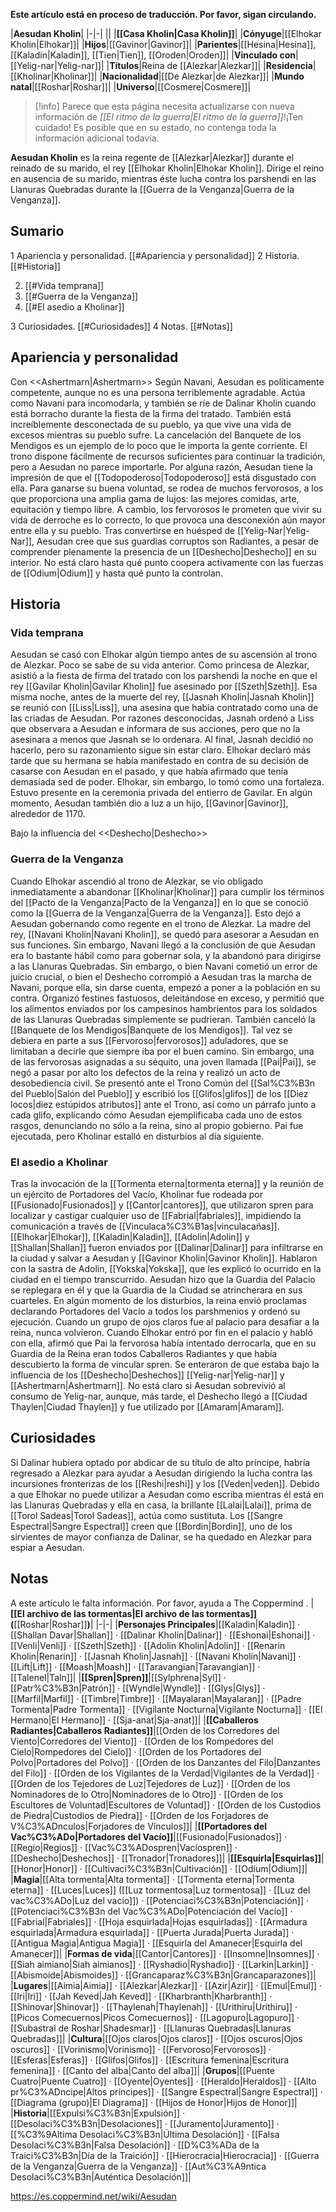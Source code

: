 **Este artículo está en proceso de traducción. Por favor, sigan circulando.**


|**Aesudan Kholin**|
|-|-|
||
|**[[Casa Kholin\|Casa Kholin]]**|
|**Cónyuge**|[[Elhokar Kholin\|Elhokar]]|
|**Hijos**|[[Gavinor\|Gavinor]]|
|**Parientes**|[[Hesina\|Hesina]], [[Kaladin\|Kaladin]], [[Tien\|Tien]], [[Oroden\|Oroden]]|
|**Vinculado con**|[[Yelig-nar\|Yelig-nar]]|
|**Títulos**|Reina de [[Alezkar\|Alezkar]]|
|**Residencia**|[[Kholinar\|Kholinar]]|
|**Nacionalidad**|[[De Alezkar\|de Alezkar]]|
|**Mundo natal**|[[Roshar\|Roshar]]|
|**Universo**|[[Cosmere\|Cosmere]]|

> [!info] Parece que esta página necesita actualizarse con nueva información de *[[El ritmo de la guerra\|El ritmo de la guerra]]*!¡Ten cuidado! Es posible que en su estado, no contenga toda la información adicional todavía.

**Aesudan Kholin** es la reina regente de [[Alezkar\|Alezkar]] durante el reinado de su marido, el rey [[Elhokar Kholin\|Elhokar Kholin]]. Dirige el reino en ausencia de su marido, mientras éste lucha contra los parshendi en las Llanuras Quebradas durante la [[Guerra de la Venganza\|Guerra de la Venganza]].

## Sumario

1 Apariencia y personalidad. [[#Apariencia y personalidad]] 
2 Historia. [[#Historia]] 

2. [[#Vida temprana]] 
2. [[#Guerra de la Venganza]] 
2. [[#El asedio a Kholinar]] 


3 Curiosidades. [[#Curiosidades]] 
4 Notas. [[#Notas]] 


## Apariencia y personalidad
  Con <<Ashertmarn\|Ashertmarn>>
Según Navani, Aesudan es políticamente competente,  aunque no es una persona terriblemente agradable. Actúa como Navani para incomodarla, y también se ríe de Dalinar Kholin cuando está borracho durante la fiesta de la firma del tratado.  También está increíblemente desconectada de su pueblo, ya que vive una vida de excesos mientras su pueblo sufre. La cancelación del Banquete de los Mendigos es un ejemplo de lo poco que le importa la gente corriente. El trono dispone fácilmente de recursos suficientes para continuar la tradición, pero a Aesudan no parece importarle.
Por alguna razón, Aesudan tiene la impresión de que el [[Todopoderoso\|Todopoderoso]] está disgustado con ella. Para ganarse su buena voluntad, se rodea de muchos fervorosos, a los que proporciona una amplia gama de lujos: las mejores comidas, arte, equitación y tiempo libre. A cambio, los fervorosos le prometen que vivir su vida de derroche es lo correcto, lo que provoca una desconexión aún mayor entre ella y su pueblo.
Tras convertirse en huésped de [[Yelig-Nar\|Yelig-Nar]], Aesudan cree que sus guardias corruptos son Radiantes, a pesar de comprender plenamente la presencia de un [[Deshecho\|Deshecho]] en su interior. No está claro hasta qué punto coopera activamente con las fuerzas de [[Odium\|Odium]] y hasta qué punto la controlan.

## Historia
### Vida temprana
Aesudan se casó con Elhokar algún tiempo antes de su ascensión al trono de Alezkar. Poco se sabe de su vida anterior. Como princesa de Alezkar, asistió a la fiesta de firma del tratado con los parshendi la noche en que el rey [[Gavilar Kholin\|Gavilar Kholin]] fue asesinado por [[Szeth\|Szeth]]. Esa misma noche, antes de la muerte del rey, [[Jasnah Kholin\|Jasnah Kholin]] se reunió con [[Liss\|Liss]], una asesina que había contratado como una de las criadas de Aesudan. Por razones desconocidas, Jasnah ordenó a Liss que observara a Aesudan e informara de sus acciones, pero que no la asesinara a menos que Jasnah se lo ordenara. Al final, Jasnah decidió no hacerlo, pero su razonamiento sigue sin estar claro. Elhokar declaró más tarde que su hermana se había manifestado en contra de su decisión de casarse con Aesudan en el pasado, y que había afirmado que tenía demasiada sed de poder. Elhokar, sin embargo, lo tomó como una fortaleza.
Estuvo presente en la ceremonia privada del entierro de Gavilar.
En algún momento, Aesudan también dio a luz a un hijo, [[Gavinor\|Gavinor]], alrededor de 1170.

  Bajo la influencia del <<Deshecho\|Deshecho>>
### Guerra de la Venganza
Cuando Elhokar ascendió al trono de Alezkar, se vio obligado inmediatamente a abandonar [[Kholinar\|Kholinar]] para cumplir los términos del [[Pacto de la Venganza\|Pacto de la Venganza]] en lo que se conoció como la [[Guerra de la Venganza\|Guerra de la Venganza]]. Esto dejó a Aesudan gobernando como regente en el trono de Alezkar. La madre del rey, [[Navani Kholin\|Navani Kholin]], se quedó para asesorar a Aesudan en sus funciones. Sin embargo, Navani llegó a la conclusión de que Aesudan era lo bastante hábil como para gobernar sola, y la abandonó para dirigirse a las Llanuras Quebradas.
Sin embargo, o bien Navani cometió un error de juicio crucial, o bien el Deshecho corrompió a Aesudan tras la marcha de Navani, porque ella, sin darse cuenta, empezó a poner a la población en su contra.  Organizó festines fastuosos, deleitándose en exceso, y permitió que los alimentos enviados por los campesinos hambrientos para los soldados de las Llanuras Quebradas simplemente se pudrieran. También canceló la [[Banquete de los Mendigos\|Banquete de los Mendigos]]. Tal vez se debiera en parte a sus [[Fervoroso\|fervorosos]] aduladores, que se limitaban a decirle que siempre iba por el buen camino. Sin embargo, una de las fervorosas asignadas a su séquito, una joven llamada [[Pai\|Pai]], se negó a pasar por alto los defectos de la reina y realizó un acto de desobediencia civil. Se presentó ante el Trono Común del [[Sal%C3%B3n del Pueblo\|Salón del Pueblo]] y escribió los [[Glifos\|glifos]] de los [[Diez locos\|diez estúpidos atributos]] ante el Trono, así como un párrafo junto a cada glifo, explicando cómo Aesudan ejemplificaba cada uno de estos rasgos, denunciando no sólo a la reina, sino al propio gobierno. Pai fue ejecutada, pero Kholinar estalló en disturbios al día siguiente.

### El asedio a Kholinar
Tras la invocación de la [[Tormenta eterna\|tormenta eterna]] y la reunión de un ejército de Portadores del Vacío, Kholinar fue rodeada por [[Fusionado\|Fusionados]] y [[Cantor\|cantores]], que utilizaron spren para localizar y castigar cualquier uso de [[Fabrial\|fabriales]], impidiendo la comunicación a través de [[Vinculaca%C3%B1as\|vinculacañas]]. [[Elhokar\|Elhokar]], [[Kaladin\|Kaladin]], [[Adolin\|Adolin]] y [[Shallan\|Shallan]] fueron enviados por [[Dalinar\|Dalinar]] para infiltrarse en la ciudad y salvar a Aesudan y [[Gavinor Kholin\|Gavinor Kholin]]. Hablaron con la sastra de Adolin, [[Yokska\|Yokska]], que les explicó lo ocurrido en la ciudad en el tiempo transcurrido. Aesudan hizo que la Guardia del Palacio se replegara en él y que la Guardia de la Ciudad se atrincherara en sus cuarteles. En algún momento de los disturbios, la reina envió proclamas declarando Portadores del Vacío a todos los parshmenios y ordenó su ejecución. Cuando un grupo de ojos claros fue al palacio para desafiar a la reina, nunca volvieron.
Cuando Elhokar entró por fin en el palacio y habló con ella, afirmó que Pai la fervorosa había intentado derrocarla, que en su Guardia de la Reina eran todos Caballeros Radiantes y que había descubierto la forma de vincular spren. Se enteraron de que estaba bajo la influencia de los [[Deshecho\|Deshechos]] [[Yelig-nar\|Yelig-nar]] y [[Ashertmarn\|Ashertmarn]]. No está claro si Aesudan sobrevivió al consumo de Yelig-nar, aunque, más tarde, el Deshecho llegó a [[Ciudad Thaylen\|Ciudad Thaylen]] y fue utilizado por [[Amaram\|Amaram]].

## Curiosidades
Si Dalinar hubiera optado por abdicar de su título de alto príncipe, habría regresado a Alezkar para ayudar a Aesudan dirigiendo la lucha contra las incursiones fronterizas de los [[Reshi\|reshi]] y los [[Veden\|veden]].
Debido a que Elhokar no puede utilizar a Aesudan como escriba mientras él está en las Llanuras Quebradas y ella en casa, la brillante [[Lalai\|Lalai]], prima de [[Torol Sadeas\|Torol Sadeas]], actúa como sustituta.
Los [[Sangre Espectral\|Sangre Espectral]] creen que [[Bordin\|Bordin]], uno de los sirvientes de mayor confianza de Dalinar, se ha quedado en Alezkar para espiar a Aesudan.
## Notas

A este artículo le falta información. Por favor, ayuda a The Coppermind .
|**[[El archivo de las tormentas\|El archivo de las tormentas]] (**[[Roshar\|Roshar]]**)**|
|-|-|
|**Personajes Principales**|[[Kaladin\|Kaladin]] · [[Shallan Davar\|Shallan]] · [[Dalinar Kholin\|Dalinar]] · [[Eshonai\|Eshonai]] · [[Venli\|Venli]] · [[Szeth\|Szeth]] · [[Adolin Kholin\|Adolin]] · [[Renarin Kholin\|Renarin]] · [[Jasnah Kholin\|Jasnah]] · [[Navani Kholin\|Navani]] · [[Lift\|Lift]] · [[Moash\|Moash]] · [[Taravangian\|Taravangian]] · [[Talenel\|Taln]]|
|**[[Spren\|Spren]]**|[[Sylphrena\|Syl]] · [[Patr%C3%B3n\|Patrón]] · [[Wyndle\|Wyndle]] · [[Glys\|Glys]] · [[Marfil\|Marfil]] · [[Timbre\|Timbre]] · [[Mayalaran\|Mayalaran]] · [[Padre Tormenta\|Padre Tormenta]] · [[Vigilante Nocturna\|Vigilante Nocturna]] · [[El Hermano\|El Hermano]] · [[Sja-anat\|Sja-anat]]|
|**[[Caballeros Radiantes\|Caballeros Radiantes]]**|[[Orden de los Corredores del Viento\|Corredores del Viento]] · [[Orden de los Rompedores del Cielo\|Rompedores del Cielo]] · [[Orden de los Portadores del Polvo\|Portadores del Polvo]] · [[Orden de los Danzantes del Filo\|Danzantes del Filo]] · [[Orden de los Vigilantes de la Verdad\|Vigilantes de la Verdad]] · [[Orden de los Tejedores de Luz\|Tejedores de Luz]] · [[Orden de los Nominadores de lo Otro\|Nominadores de lo Otro]] · [[Orden de los Escultores de Voluntad\|Escultores de Voluntad]] · [[Orden de los Custodios de Piedra\|Custodios de Piedra]] · [[Orden de los Forjadores de V%C3%ADnculos\|Forjadores de Vínculos]]|
|**[[Portadores del Vac%C3%ADo\|Portadores del Vacío]]**|[[Fusionado\|Fusionados]] · [[Regio\|Regios]] · [[Vac%C3%ADospren\|Vacíospren]] · [[Deshecho\|Deshechos]] · [[Tronador\|Tronadores]]|
|**[[Esquirla\|Esquirlas]]**|[[Honor\|Honor]] · [[Cultivaci%C3%B3n\|Cultivación]] · [[Odium\|Odium]]|
|**Magia**|[[Alta tormenta\|Alta tormenta]] · [[Tormenta eterna\|Tormenta eterna]] · [[Luces\|Luces]] ([[Luz tormentosa\|Luz tormentosa]] · [[Luz del vac%C3%ADo\|Luz del vacío]]) · [[Potenciaci%C3%B3n\|Potenciación]] · [[Potenciaci%C3%B3n del Vac%C3%ADo\|Potenciación del Vacío]] · [[Fabrial\|Fabriales]] · [[Hoja esquirlada\|Hojas esquirladas]] · [[Armadura esquirlada\|Armadura esquirlada]] · [[Puerta Jurada\|Puerta Jurada]] · [[Antigua Magia\|Antigua Magia]] · [[Esquirla del Amanecer\|Esquirla del Amanecer]]|
|**Formas de vida**|[[Cantor\|Cantores]] · [[Insomne\|Insomnes]] · [[Siah aimiano\|Siah aimianos]] · [[Ryshadio\|Ryshadio]] · [[Larkin\|Larkin]] · [[Abismoide\|Abismoides]] · [[Grancaparaz%C3%B3n\|Grancaparazones]]|
|**Lugares**|[[Aimia\|Aimia]] · [[Alezkar\|Alezkar]] · [[Azir\|Azir]] · [[Emul\|Emul]] · [[Iri\|Iri]] · [[Jah Keved\|Jah Keved]] · [[Kharbranth\|Kharbranth]] · [[Shinovar\|Shinovar]] · [[Thaylenah\|Thaylenah]] · [[Urithiru\|Urithiru]] · [[Picos Comecuernos\|Picos Comecuernos]] · [[Lagopuro\|Lagopuro]] · [[Subastral de Roshar\|Shadesmar]] · [[Llanuras Quebradas\|Llanuras Quebradas]]|
|**Cultura**|[[Ojos claros\|Ojos claros]] · [[Ojos oscuros\|Ojos oscuros]] · [[Vorinismo\|Vorinismo]] · [[Fervoroso\|Fervorosos]] · [[Esferas\|Esferas]] · [[Glifos\|Glifos]] · [[Escritura femenina\|Escritura femenina]] · [[Canto del alba\|Canto del alba]]|
|**Grupos**|[[Puente Cuatro\|Puente Cuatro]] · [[Oyente\|Oyentes]] · [[Heraldo\|Heraldos]] · [[Alto pr%C3%ADncipe\|Altos príncipes]] · [[Sangre Espectral\|Sangre Espectral]] · [[Diagrama (grupo)\|El Diagrama]] · [[Hijos de Honor\|Hijos de Honor]]|
|**Historia**|[[Expulsi%C3%B3n\|Expulsión]] · [[Desolaci%C3%B3n\|Desolaciones]] · [[Juramento\|Juramento]] · [[%C3%9Altima Desolaci%C3%B3n\|Última Desolación]] · [[Falsa Desolaci%C3%B3n\|Falsa Desolación]] · [[D%C3%ADa de la Traici%C3%B3n\|Día de la Traición]] · [[Hierocracia\|Hierocracia]] · [[Guerra de la Venganza\|Guerra de la Venganza]] · [[Aut%C3%A9ntica Desolaci%C3%B3n\|Auténtica Desolación]]|



https://es.coppermind.net/wiki/Aesudan